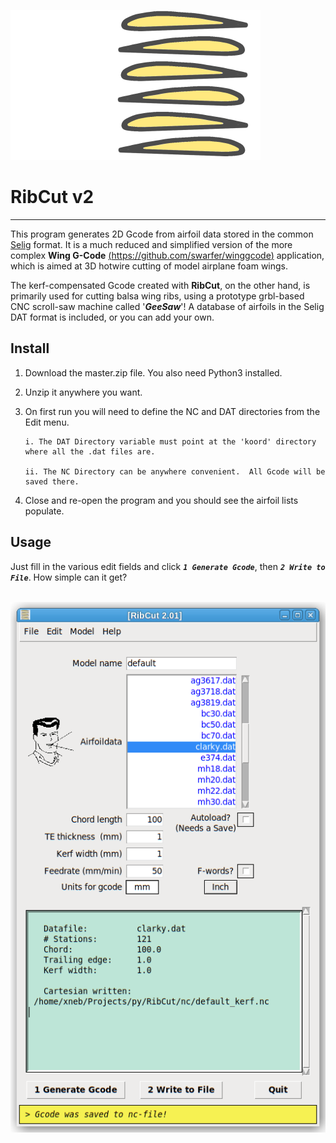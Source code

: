 ![ribcut-ikon-400x240](./img/ribcut-ikon-400x240.png)


RibCut v2
===
---
This program generates 2D Gcode from airfoil data stored in the common [Selig](http://openvsp.org/wiki/doku.php?id=airfoilexport#:~:text=Bezier%20*.bz%20format.-,Selig%20Format,-The%20Selig%20airfoil) format. It is a much reduced and simplified version of the more complex **Wing G-Code** [(https://github.com/swarfer/winggcode)](https://github.com/swarfer/winggcode) application, which is aimed at 3D hotwire cutting of model airplane foam wings.

The kerf-compensated Gcode created with **RibCut**, on the other hand, is primarily used for cutting balsa wing ribs, using a prototype grbl-based CNC scroll-saw machine called '***GeeSaw***'! A database of airfoils in the Selig DAT format is included, or you can add your own.

## Install

1. Download the master.zip file. You also need Python3 installed.

1. Unzip it anywhere you want.

1. On first run you will need to define the NC and DAT directories from the Edit menu.

       i. The DAT Directory variable must point at the 'koord' directory where all the .dat files are.

       ii. The NC Directory can be anywhere convenient.  All Gcode will be saved there.

1. Close and re-open the program and you should see the airfoil lists populate.

## Usage

Just fill in the various edit fields and click ***`1 Generate Gcode`***, then ***`2 Write to File`***. How simple can it get?
<br/>
<br/>



![ribcut](img/ribcut.png)
